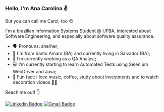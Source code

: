 ### Hello, I'm Ana Carolina ✌️

But you can call me Carol, too 😊

I'm a brazilian Information Systems Student @ UFBA, interested about Software Engineering, and especially about software quality assurance.

- 🗣️ Pronouns: she/her;
- 📍 I'm from Santo Amaro (BA) and currently living in Salvador (BA);
- 🐞 I’m currently working as a QA Analyst;
- 💻 I’m currently starting to learn Automated Tests using Selenium WebDriver and Java;
- 👀 Fun fact: I love music, coffee, study about investments and to watch decoration videos 🤷‍♀️


Reach me out! 👇


[![Linkedin Badge](https://img.shields.io/badge/-LinkedIn-0a66c2?style=flat-square&logo=Linkedin&logoColor=white&link=https://www.linkedin.com/in/anacarolinacerqueira)](https://www.linkedin.com/in/anacarolinacerqueira/) 
[![Gmail Badge](https://img.shields.io/badge/cf.anacarolina@gmail.com-ff3c00?style=flat-square&logo=Gmail&logoColor=white&link=mailto:cf.anacarolina@gmail.com)](mailto:cf.anacarolina@gmail.com)
